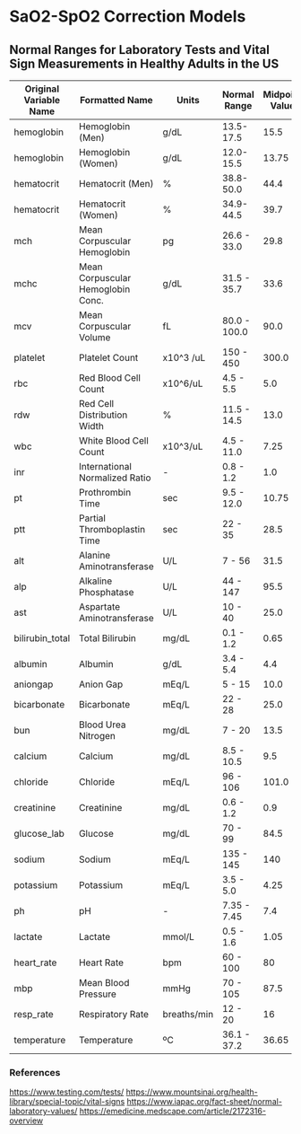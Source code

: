 # SaO2-SpO2 Correction Models


## Normal Ranges for Laboratory Tests and Vital Sign Measurements in Healthy Adults in the US
| Original Variable Name | Formatted Name           | Units          | Normal Range           | Midpoint Value |
|------------------------|--------------------------|------------------|--------------------------|----------------|
| hemoglobin | Hemoglobin (Men) | g/dL | 13.5-17.5 | 15.5 |
| hemoglobin | Hemoglobin (Women) | g/dL | 12.0-15.5 | 13.75 |
| hematocrit | Hematocrit (Men) | % | 38.8-50.0 | 44.4 |
| hematocrit | Hematocrit (Women) | % | 34.9-44.5 | 39.7 |
| mch                    | Mean Corpuscular Hemoglobin | pg              | 26.6 - 33.0              | 29.8           |
| mchc                   | Mean Corpuscular Hemoglobin Conc. | g/dL | 31.5 - 35.7              | 33.6           |
| mcv                    | Mean Corpuscular Volume | fL                | 80.0 - 100.0            | 90.0           |
| platelet               | Platelet Count           | x10^3 /uL   | 150 - 450                  | 300.0          |
| rbc                    | Red Blood Cell Count     | x10^6/uL    | 4.5 - 5.5                  | 5.0            |
| rdw                    | Red Cell Distribution Width | %             | 11.5 - 14.5             | 13.0           |
| wbc                    | White Blood Cell Count | x10^3/uL      | 4.5 - 11.0                | 7.25           |
| inr                    | International Normalized Ratio | -          | 0.8 - 1.2                | 1.0            |
| pt                     | Prothrombin Time         | sec             | 9.5 - 12.0                 | 10.75         |
| ptt                    | Partial Thromboplastin Time | sec           | 22 - 35                     | 28.5           |
| alt                    | Alanine Aminotransferase | U/L             | 7 - 56                      | 31.5           |
| alp                    | Alkaline Phosphatase     | U/L             | 44 - 147                  | 95.5           |
| ast                    | Aspartate Aminotransferase | U/L          | 10 - 40                     | 25.0           |
| bilirubin_total        | Total Bilirubin          | mg/dL          | 0.1 - 1.2                  | 0.65           |
| albumin                | Albumin                   | g/dL            | 3.4 - 5.4                  | 4.4            |
| aniongap               | Anion Gap                | mEq/L        | 5 - 15                       | 10.0           |
| bicarbonate            | Bicarbonate              | mEq/L        | 22 - 28                     | 25.0           |
| bun                    | Blood Urea Nitrogen      | mg/dL         | 7 - 20                      | 13.5           |
| calcium                | Calcium                   | mg/dL          | 8.5 - 10.5                | 9.5            |
| chloride               | Chloride                  | mEq/L        | 96 - 106                   | 101.0         |
| creatinine             | Creatinine                | mg/dL         | 0.6 - 1.2                  | 0.9           
| glucose_lab            | Glucose         | mg/dL       | 70 - 99                | 84.5             |
| sodium                 | Sodium                | mEq/L       | 135 - 145              | 140              |
| potassium              | Potassium             | mEq/L       | 3.5 - 5.0              | 4.25             |
| ph                     | pH                    | -            | 7.35 - 7.45            | 7.4              |
| lactate                | Lactate               | mmol/L      | 0.5 - 1.6              | 1.05             |
| heart_rate             | Heart Rate            | bpm         | 60 - 100               | 80               |
| mbp                    | Mean Blood Pressure   | mmHg        | 70 - 105               | 87.5             |
| resp_rate              | Respiratory Rate      | breaths/min | 12 - 20                | 16               |
| temperature            | Temperature           | ºC          | 36.1 - 37.2            | 36.65            |

### References

https://www.testing.com/tests/
https://www.mountsinai.org/health-library/special-topic/vital-signs
https://www.iapac.org/fact-sheet/normal-laboratory-values/
https://emedicine.medscape.com/article/2172316-overview


